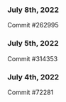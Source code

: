 ### July 8th, 2022

Commit #262995

### July 5th, 2022

Commit #314353


### July 4th, 2022

Commit #72281

